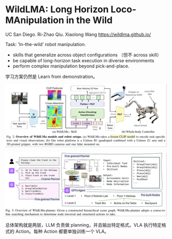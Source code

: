 # WildLMA: Long Horizon Loco-MAnipulation in the Wild

UC San Diego. Ri-Zhao Qiu. Xiaolong Wang
https://wildlma.github.io/

Task: 'In-the-wild' robot manipulation.
- skills that generalize across object configurations （但不 across skill）
- be capable of long-horizon task execution in diverse environments
- perform complex manipulation beyond pick-and-place.

学习方案仍然是 Learn from demonstration。

![](../imgs/wildlma.png)

![](../imgs/wildlma2.png)

总体架构就是两层，LLM 负责做 planning，并且输出特定格式。VLA 执行特定格式的 Action。每种 Action 都要单独训练一个 VLA。